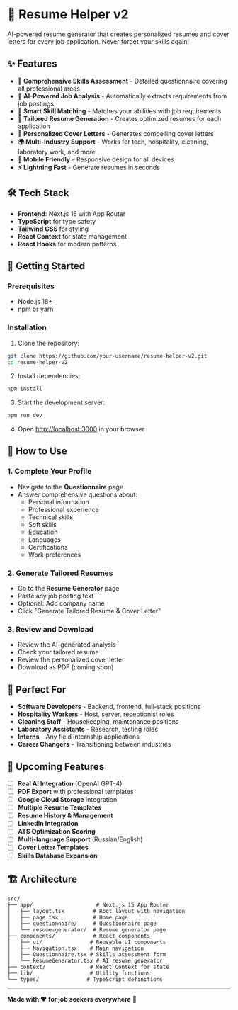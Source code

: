 # 🚀 Resume Helper v2

AI-powered resume generator that creates personalized resumes and cover letters for every job application. Never forget your skills again!

## ✨ Features

- **📝 Comprehensive Skills Assessment** - Detailed questionnaire covering all professional areas
- **🤖 AI-Powered Job Analysis** - Automatically extracts requirements from job postings
- **🎯 Smart Skill Matching** - Matches your abilities with job requirements
- **📄 Tailored Resume Generation** - Creates optimized resumes for each application
- **💌 Personalized Cover Letters** - Generates compelling cover letters
- **🌍 Multi-Industry Support** - Works for tech, hospitality, cleaning, laboratory work, and more
- **📱 Mobile Friendly** - Responsive design for all devices
- **⚡ Lightning Fast** - Generate resumes in seconds

## 🛠️ Tech Stack

- **Frontend**: Next.js 15 with App Router
- **TypeScript** for type safety
- **Tailwind CSS** for styling
- **React Context** for state management
- **React Hooks** for modern patterns

## 🚀 Getting Started

### Prerequisites

- Node.js 18+
- npm or yarn

### Installation

1. Clone the repository:

```bash
git clone https://github.com/your-username/resume-helper-v2.git
cd resume-helper-v2
```

2. Install dependencies:

```bash
npm install
```

3. Start the development server:

```bash
npm run dev
```

4. Open [http://localhost:3000](http://localhost:3000) in your browser

## 📖 How to Use

### 1. Complete Your Profile

- Navigate to the **Questionnaire** page
- Answer comprehensive questions about:
  - Personal information
  - Professional experience
  - Technical skills
  - Soft skills
  - Education
  - Languages
  - Certifications
  - Work preferences

### 2. Generate Tailored Resumes

- Go to the **Resume Generator** page
- Paste any job posting text
- Optional: Add company name
- Click "Generate Tailored Resume & Cover Letter"

### 3. Review and Download

- Review the AI-generated analysis
- Check your tailored resume
- Review the personalized cover letter
- Download as PDF (coming soon)

## 🎯 Perfect For

- **Software Developers** - Backend, frontend, full-stack positions
- **Hospitality Workers** - Host, server, receptionist roles
- **Cleaning Staff** - Housekeeping, maintenance positions
- **Laboratory Assistants** - Research, testing roles
- **Interns** - Any field internship applications
- **Career Changers** - Transitioning between industries

## 🔮 Upcoming Features

- [ ] **Real AI Integration** (OpenAI GPT-4)
- [ ] **PDF Export** with professional templates
- [ ] **Google Cloud Storage** integration
- [ ] **Multiple Resume Templates**
- [ ] **Resume History & Management**
- [ ] **LinkedIn Integration**
- [ ] **ATS Optimization Scoring**
- [ ] **Multi-language Support** (Russian/English)
- [ ] **Cover Letter Templates**
- [ ] **Skills Database Expansion**

## 🏗️ Architecture

```
src/
├── app/                    # Next.js 15 App Router
│   ├── layout.tsx         # Root layout with navigation
│   ├── page.tsx           # Home page
│   ├── questionnaire/     # Questionnaire page
│   └── resume-generator/  # Resume generator page
├── components/            # React components
│   ├── ui/               # Reusable UI components
│   ├── Navigation.tsx    # Main navigation
│   ├── Questionnaire.tsx # Skills assessment form
│   └── ResumeGenerator.tsx # AI resume generator
├── context/              # React Context for state
├── lib/                  # Utility functions
└── types/               # TypeScript definitions
```

---

**Made with ❤️ for job seekers everywhere** 🌟
